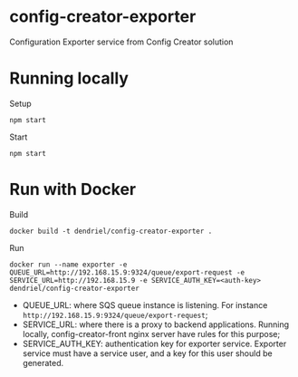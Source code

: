 # config-creator-exporter
Configuration Exporter service from Config Creator solution


# Running locally

Setup
```shell
npm start
```

Start
```shell
npm start
```


# Run with Docker

Build
```shell
docker build -t dendriel/config-creator-exporter .
```

Run
```shell
docker run --name exporter -e QUEUE_URL=http://192.168.15.9:9324/queue/export-request -e SERVICE_URL=http://192.168.15.9 -e SERVICE_AUTH_KEY=<auth-key> dendriel/config-creator-exporter
```

- QUEUE_URL: where SQS queue instance is listening. For instance `http://192.168.15.9:9324/queue/export-request`;
- SERVICE_URL: where there is a proxy to backend applications. Running locally, config-creator-front nginx server have rules for this purpose;
- SERVICE_AUTH_KEY: authentication key for exporter service. Exporter service must have a service user, and a key for this user should be generated.
 
